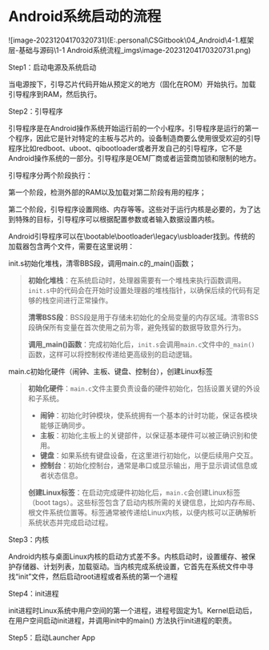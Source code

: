 # Android系统启动的流程

![image-20231204170320731](E:\.personal\CSGitbook\04_Android\4-1.框架层-基础与源码\1-1 Android系统流程_imgs\image-20231204170320731.png)

Step1：启动电源及系统启动

当电源按下，引导芯片代码开始从预定义的地方（固化在ROM）开始执行。加载引导程序到RAM，然后执行。

Step2：引导程序

引导程序是在Android操作系统开始运行前的一个小程序。引导程序是运行的第一个程序，因此它是针对特定的主板与芯片的。设备制造商要么使用很受欢迎的引导程序比如redboot、uboot、qibootloader或者开发自己的引导程序，它不是Android操作系统的一部分。引导程序是OEM厂商或者运营商加锁和限制的地方。

引导程序分两个阶段执行：

第一个阶段，检测外部的RAM以及加载对第二阶段有用的程序；

第二个阶段，引导程序设置网络、内存等等。这些对于运行内核是必要的，为了达到特殊的目标，引导程序可以根据配置参数或者输入数据设置内核。

Android引导程序可以在\bootable\bootloader\legacy\usbloader找到。传统的加载器包含两个文件，需要在这里说明：

init.s初始化堆栈，清零BBS段，调用main.c的_main()函数；

> **初始化堆栈**：在系统启动时，处理器需要有一个堆栈来执行函数调用。`init.s`中的代码会在开始时设置处理器的堆栈指针，以确保后续的代码有足够的栈空间进行正常操作。
>
> **清零BSS段**：BSS段是用于存储未初始化的全局变量的内存区域。清零BSS段确保所有变量在首次使用之前为零，避免残留的数据导致意外行为。
>
> **调用_main()函数**：完成初始化后，`init.s`会调用`main.c`文件中的`_main()`函数，这样可以将控制权传递给更高级别的启动逻辑。

main.c初始化硬件（闹钟、主板、键盘、控制台），创建Linux标签

> **初始化硬件**：`main.c`文件主要负责设备的硬件初始化，包括设置关键的外设和子系统。
>
> - **闹钟**：初始化时钟模块，使系统拥有一个基本的计时功能，保证各模块能够正确同步。
> - **主板**：初始化主板上的关键部件，以保证基本硬件可以被正确识别和使用。
> - **键盘**：如果系统有键盘设备，在这里进行初始化，以便后续用户交互。
> - **控制台**：初始化控制台，通常是串口或显示输出，用于显示调试信息或者状态信息。
>
> **创建Linux标签**：在启动完成硬件初始化后，`main.c`会创建Linux标签（boot tags）。这些标签包含了启动内核所需的关键信息，比如内存布局、根文件系统位置等。标签通常被传递给Linux内核，以便内核可以正确解析系统状态并完成启动过程。

Step3：内核

Android内核与桌面Linux内核的启动方式差不多。内核启动时，设置缓存、被保护存储器、计划列表，加载驱动。当内核完成系统设置，它首先在系统文件中寻找“init”文件，然后启动root进程或者系统的第一个进程

Step4：init进程

init进程时Linux系统中用户空间的第一个进程，进程号固定为1。Kernel启动后，在用户空间启动init进程，并调用init中的main() 方法执行init进程的职责。

Step5：启动Launcher App